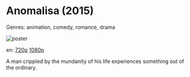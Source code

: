 # Anomalisa (2015)

Genres: animation, comedy, romance, drama

![poster](http://image.tmdb.org/t/p/w500/h6orfYDihFwZfneMvXyGUeTufeK.jpg)

en:
  [720p](magnet:?xt=urn:btih:F179DBF5C118445617A41F53D25BC02DA8159212&tr=udp://glotorrents.pw:6969/announce&tr=udp://tracker.opentrackr.org:1337/announce&tr=udp://torrent.gresille.org:80/announce&tr=udp://tracker.openbittorrent.com:80&tr=udp://tracker.coppersurfer.tk:6969&tr=udp://tracker.leechers-paradise.org:6969&tr=udp://p4p.arenabg.ch:1337&tr=udp://tracker.internetwarriors.net:1337)
  [1080p](magnet:?xt=urn:btih:7D9B1993099B1FF8E17F0988215C4A795AFC75E5&tr=udp://glotorrents.pw:6969/announce&tr=udp://tracker.opentrackr.org:1337/announce&tr=udp://torrent.gresille.org:80/announce&tr=udp://tracker.openbittorrent.com:80&tr=udp://tracker.coppersurfer.tk:6969&tr=udp://tracker.leechers-paradise.org:6969&tr=udp://p4p.arenabg.ch:1337&tr=udp://tracker.internetwarriors.net:1337)
  


A man crippled by the mundanity of his life experiences something out of the ordinary.